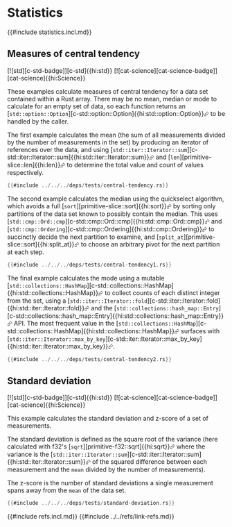 # Statistics

{{#include statistics.incl.md}}

## Measures of central tendency

[![std][c-std-badge]][c-std]{{hi:std}}  [![cat-science][cat-science-badge]][cat-science]{{hi:Science}}

These examples calculate measures of central tendency for a data set contained within a Rust array. There may be no mean, median or mode to calculate for an empty set of data, so each function returns an [`std::option::Option`][c-std::option::Option]{{hi:std::option::Option}}⮳ to be handled by the caller.

The first example calculates the mean (the sum of all measurements divided by the number of measurements in the set) by producing an iterator of references over the data, and using [`std::iter::Iterator::sum`][c-std::iter::Iterator::sum]{{hi:std::iter::Iterator::sum}}⮳ and [`len`][primitive-slice::len]{{hi:len}}⮳ to determine the total value and count of values respectively.

```rust
{{#include ../../../deps/tests/central-tendency.rs}}
```

The second example calculates the median using the quickselect algorithm, which avoids a full [`sort`][primitive-slice::sort]{{hi:sort}}⮳ by sorting only partitions of the data set known to possibly contain the median. This uses [`std::cmp::Ord::cmp`][c-std::cmp::Ord::cmp]{{hi:std::cmp::Ord::cmp}}⮳ and [`std::cmp::Ordering`][c-std::cmp::Ordering]{{hi:std::cmp::Ordering}}⮳ to succinctly decide the next partition to examine, and [`split_at`][primitive-slice::sort]{{hi:split_at}}⮳ to choose an arbitrary pivot for the next partition at each step.

```rust
{{#include ../../../deps/tests/central-tendency1.rs}}
```

The final example calculates the mode using a mutable [`std::collections::HashMap`][c-std::collections::HashMap]{{hi:std::collections::HashMap}}⮳ to collect counts of each distinct integer from the set, using a [`std::iter::Iterator::fold`][c-std::iter::Iterator::fold]{{hi:std::iter::Iterator::fold}}⮳ and the [`std::collections::hash_map::Entry`][c-std::collections::hash_map::Entry]{{hi:std::collections::hash_map::Entry}}⮳ API. The most frequent value in the [`std::collections::HashMap`][c-std::collections::HashMap]{{hi:std::collections::HashMap}}⮳ surfaces with [`std::iter::Iterator::max_by_key`][c-std::iter::Iterator::max_by_key]{{hi:std::iter::Iterator::max_by_key}}⮳.

```rust
{{#include ../../../deps/tests/central-tendency2.rs}}
```

## Standard deviation

[![std][c-std-badge]][c-std]{{hi:std}}  [![cat-science][cat-science-badge]][cat-science]{{hi:Science}}

This example calculates the standard deviation and z-score of a set of measurements.

The standard deviation is defined as the square root of the variance (here calculated with f32's [`sqrt`][primitive-f32::sqrt]{{hi:sqrt}}⮳ where the variance is the [`std::iter::Iterator::sum`][c-std::iter::Iterator::sum]{{hi:std::iter::Iterator::sum}}⮳ of the squared difference between each measurement and the `mean` divided by the number of measurements).

The z-score is the number of standard deviations a single measurement spans away from the `mean` of the data set.

```rust
{{#include ../../../deps/tests/standard-deviation.rs}}
```

{{#include refs.incl.md}}
{{#include ../../refs/link-refs.md}}

<div class="hidden">
</div>
